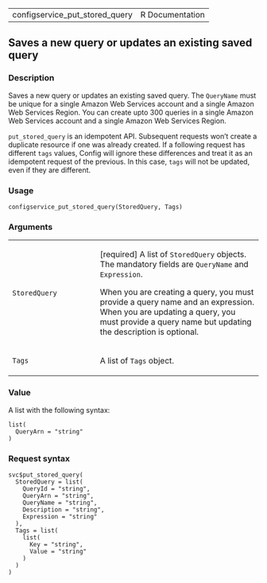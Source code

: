 <table style="width: 100%;">
<tbody>
<tr class="odd">
<td>configservice_put_stored_query</td>
<td style="text-align: right;">R Documentation</td>
</tr>
</tbody>
</table>

## Saves a new query or updates an existing saved query

### Description

Saves a new query or updates an existing saved query. The `QueryName`
must be unique for a single Amazon Web Services account and a single
Amazon Web Services Region. You can create upto 300 queries in a single
Amazon Web Services account and a single Amazon Web Services Region.

`put_stored_query` is an idempotent API. Subsequent requests won’t
create a duplicate resource if one was already created. If a following
request has different `tags` values, Config will ignore these
differences and treat it as an idempotent request of the previous. In
this case, `tags` will not be updated, even if they are different.

### Usage

    configservice_put_stored_query(StoredQuery, Tags)

### Arguments

<table>
<colgroup>
<col style="width: 35%" />
<col style="width: 65%" />
</colgroup>
<tbody>
<tr class="odd">
<td><code
id="configservice_put_stored_query_:_StoredQuery">StoredQuery</code></td>
<td><p>[required] A list of <code>StoredQuery</code> objects. The
mandatory fields are <code>QueryName</code> and
<code>Expression</code>.</p>
<p>When you are creating a query, you must provide a query name and an
expression. When you are updating a query, you must provide a query name
but updating the description is optional.</p></td>
</tr>
<tr class="even">
<td><code id="configservice_put_stored_query_:_Tags">Tags</code></td>
<td><p>A list of <code>Tags</code> object.</p></td>
</tr>
</tbody>
</table>

### Value

A list with the following syntax:

    list(
      QueryArn = "string"
    )

### Request syntax

    svc$put_stored_query(
      StoredQuery = list(
        QueryId = "string",
        QueryArn = "string",
        QueryName = "string",
        Description = "string",
        Expression = "string"
      ),
      Tags = list(
        list(
          Key = "string",
          Value = "string"
        )
      )
    )
